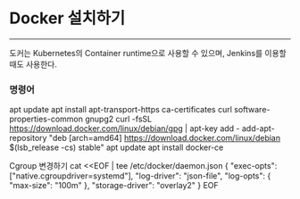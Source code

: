 # Docker 설치하기
- - -
도커는 Kubernetes의 Container runtime으로 사용할 수 있으며, Jenkins를 이용할 때도 사용한다.

### 명령어
   apt update
   apt install apt-transport-https ca-certificates curl software-properties-common gnupg2
   curl -fsSL https://download.docker.com/linux/debian/gpg | apt-key add - 
   add-apt-repository "deb [arch=amd64] https://download.docker.com/linux/debian $(lsb_release -cs) stable"
   apt update
   apt install docker-ce
   
Cgroup 변경하기
	cat <<EOF | tee /etc/docker/daemon.json
	{
	"exec-opts": ["native.cgroupdriver=systemd"],
	"log-driver": "json-file",
	"log-opts": {
	"max-size": "100m"
	},
	"storage-driver": "overlay2"
	}
	EOF